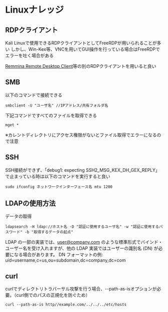 # Linuxナレッジ

## RDPクライアント
Kali Linuxで使用できるRDPクライアントとしてFreeRDPが用いられることが多い
しかし、Win-Kex等、VNCを用いてGUI操作を行っている場合はFreeRDPでエラーを吐く場合がある

[Remmina Remote Desktop Client](https://remmina.org/)等の別のRDPクライアントを用いると良い

## SMB
以下のコマンドで接続できる
```
smbclient -U "ユーザ名" //IPアドレス/共有フォルダ名
```
下記コマンドですべてのファイルを取得できる
```
mget *
```
※カレントディレクトリにアクセス権限がないとファイル取得でエラーになるので注意

## SSH
SSH接続ができず、「debug1: expecting SSH2_MSG_KEX_DH_GEX_REPLY」で止まっている時は以下のコマンドを実行すると良い
```
sudo ifconfig ネットワークインターフェース名 mtu 1200
```

## LDAPの使用方法
データの取得
```
ldapsearch -H ldap://ホスト名 -D "認証に使用するユーザ名" -w "認証に使用するパスワード" -b "取得するデータの起点"
```
LDAP の一部の実装では、user@company.com のような標準形式でバインド・ユーザー名を受け入れますが、他の LDAP 実装ではユーザーの識別名 (DN) が必要になる場合があります。
DN フォーマットの例: uid=username,c=us,ou=subdomain,dc=company,dc=com

## curl
curlでディレクトリトラバーサル攻撃を行う場合、--path-as-isオプションが必要。（curl側でのパスの正規化を防ぐため）
```
curl --path-as-is http//example.com/../../../etc/hosts
```
